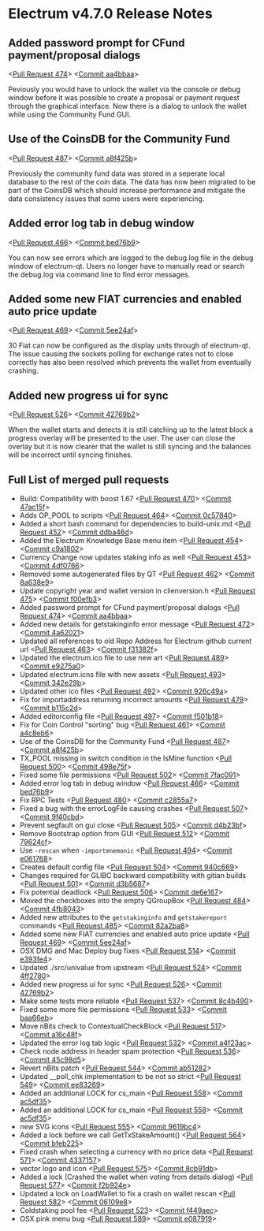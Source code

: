 # Electrum v4.7.0 Release Notes

## Added password prompt for CFund payment/proposal dialogs

<[Pull Request 474](https://github.com/electrum/electrum-core/pull/474)>
<[Commit aa4bbaa](https://github.com/electrum/electrum-core/commit/aa4bbaaf7a82600775065f6bab894f78583b9784)>

Peviously you would have to unlock the wallet via the console or debug window before it was possible to create a proposal or payment request through the graphical interface. Now there is a dialog to unlock the wallet while using the Community Fund GUI.


## Use of the CoinsDB for the Community Fund

<[Pull Request 487](https://github.com/electrum/electrum-core/pull/487)>
<[Commit a8f425b](https://github.com/electrum/electrum-core/commit/a8f425b9bd86147693c1e79427c39876425ac7cf)>

Previously the community fund data was stored in a seperate local database to the rest of the coin data. The data has now been migrated to be part of the CoinsDB which should increase performance and mitigate the data consistency issues that some users were experiencing.


## Added error log tab in debug window

<[Pull Request 466](https://github.com/electrum/electrum-core/pull/466)>
<[Commit bed76b9](https://github.com/electrum/electrum-core/commit/bed76b917b6590148a371d5a3d86d2a534ef1f3b)>

You can now see errors which are logged to the debug.log file in the debug window of electrum-qt. Users no longer have to manually read or search the debug.log via command line to find error messages.

## Added some new FIAT currencies and enabled auto price update

<[Pull Request 469](https://github.com/electrum/electrum-core/pull/469)>
<[Commit 5ee24af](https://github.com/electrum/electrum-core/commit/5ee24afd29937cd7c12d538313783671318d1c87)>

30 Fiat can now be configured as the display units through of electrum-qt. The issue causing the sockets polling for exchange rates not to close correctly has also been resolved which prevents the wallet from eventually crashing.

## Added new progress ui for sync

<[Pull Request 526](https://github.com/electrum/electrum-core/pull/526)>
<[Commit 42769b2](https://github.com/electrum/electrum-core/commit/42769b2352f1a33e5b4f8c2971e787b22b00ecb4)>

When the wallet starts and detects it is still catching up to the latest block a progress overlay will be presented to the user. The user can close the overlay but it is now clearer that the wallet is still syncing and the balances will be incorrect until syncing finishes.

## Full List of merged pull requests

- Build: Compatibility with boost 1.67 <[Pull Request 470](https://github.com/electrum/electrum-core/pull/470)> <[Commit 47ac15f](https://github.com/electrum/electrum-core/commit/47ac15f2fd8caa8ec15455be9742f8a897c13c49)>
- Adds OP_POOL to scripts <[Pull Request 464](https://github.com/electrum/electrum-core/pull/464)> <[Commit 0c57840](https://github.com/electrum/electrum-core/commit/0c578405233834a3b300666987cb8c3d2dd40f3b)>
- Added a short bash command for dependencies to build-unix.md <[Pull Request 452](https://github.com/electrum/electrum-core/pull/452)> <[Commit ddba46d](https://github.com/electrum/electrum-core/commit/ddba46d4f92b152a361e8783cd3e8f3d1b4fa41b)>
- Added the Electrum Knowledge Base menu item <[Pull Request 454](https://github.com/electrum/electrum-core/pull/454)> <[Commit c9a1802](https://github.com/electrum/electrum-core/commit/c9a1802c1674b2e0014045b246818e3d4a77ad4a)>
- Currency Change now updates staking info as well <[Pull Request 453](https://github.com/electrum/electrum-core/pull/453)> <[Commit 4df0766](https://github.com/electrum/electrum-core/commit/4df0766fa8a34b928f8680d25b4928f5764288e2)>
- Removed some autogenerated files by QT <[Pull Request 462](https://github.com/electrum/electrum-core/pull/462)> <[Commit 8a638e9](https://github.com/electrum/electrum-core/commit/8a638e9edecf1ee7a2d571139eaa3f8fbc1eadfd)>
- Update copyright year and wallet version in clienversion.h <[Pull Request 475](https://github.com/electrum/electrum-core/pull/475)> <[Commit f00efb3](https://github.com/electrum/electrum-core/commit/f00efb3c4d4c3437ccccdb168fb1d43e68a9de66)>
- Added password prompt for CFund payment/proposal dialogs <[Pull Request 474](https://github.com/electrum/electrum-core/pull/474)> <[Commit aa4bbaa](https://github.com/electrum/electrum-core/commit/aa4bbaaf7a82600775065f6bab894f78583b9784)>
- Added new details for getstakinginfo error message <[Pull Request 472](https://github.com/electrum/electrum-core/pull/472)> <[Commit 4a62021](https://github.com/electrum/electrum-core/commit/4a620216be20493225267b6a6ef9c8d21f11a5e7)>
- Updated all references to old Repo Address for Electrum github current url <[Pull Request 463](https://github.com/electrum/electrum-core/pull/463)> <[Commit f31382f](https://github.com/electrum/electrum-core/commit/f31382f824385c40e90c3ad10d4bca9655ce98df)>
- Updated the electrum.ico file to use new art <[Pull Request 489](https://github.com/electrum/electrum-core/pull/XXX)> <[Commit e9275a0](https://github.com/electrum/electrum-core/commit/e9275a00ef80ece414539ca9d29569bc20294dc6)>
- Updated electrum.icns file with new assets <[Pull Request 493](https://github.com/electrum/electrum-core/pull/493)> <[Commit 342e29b](https://github.com/electrum/electrum-core/commit/342e29b5d99aa42bbf3ae71f8ff92a1a843182d1)>
- Updated other ico files <[Pull Request 492](https://github.com/electrum/electrum-core/pull/492)> <[Commit 926c49a](https://github.com/electrum/electrum-core/commit/926c49a273189277afad6a3fa9f91be060682b3c)>
- Fix for importaddress returning incorrect amounts <[Pull Request 479](https://github.com/electrum/electrum-core/pull/479)> <[Commit b115c2d](https://github.com/electrum/electrum-core/commit/b115c2dd495dc28a87957b4104afe8cf78171b7a)>
- Added editorconfig file <[Pull Request 497](https://github.com/electrum/electrum-core/pull/497)> <[Commit f501b18](https://github.com/electrum/electrum-core/commit/f501b184662ea4ab8e7d0365df01ae094dcd4ecb)>
- Fix for Coin Control "sorting" bug <[Pull Request 461](https://github.com/electrum/electrum-core/pull/461)> <[Commit a4c8eb6](https://github.com/electrum/electrum-core/commit/a4c8eb6e670f701ba4401fce161ccae64f174486)>
- Use of the CoinsDB for the Community Fund <[Pull Request 487](https://github.com/electrum/electrum-core/pull/487)> <[Commit a8f425b](https://github.com/electrum/electrum-core/commit/a8f425b9bd86147693c1e79427c39876425ac7cf)>
- TX_POOL missing in switch condition in the IsMine function <[Pull Request 500](https://github.com/electrum/electrum-core/pull/500)> <[Commit 498e75f](https://github.com/electrum/electrum-core/commit/498e75f2b915bf5d8fccc10c1080ed68b478fceb)>
- Fixed some file permissions <[Pull Request 502](https://github.com/electrum/electrum-core/pull/502)> <[Commit 7fac091](https://github.com/electrum/electrum-core/commit/7fac091ff95382c44544aa4c8d23109c370a9bd1)>
- Added error log tab in debug window <[Pull Request 466](https://github.com/electrum/electrum-core/pull/466)> <[Commit bed76b9](https://github.com/electrum/electrum-core/commit/bed76b917b6590148a371d5a3d86d2a534ef1f3b)>
- Fix RPC Tests <[Pull Request 480](https://github.com/electrum/electrum-core/pull/480)> <[Commit c2855a7](https://github.com/electrum/electrum-core/commit/c2855a73c8f4ea6395c440bc65d5fff2ab1cfeb3)>
- Fixed a bug with the errorLogFile causing crashes <[Pull Request 507](https://github.com/electrum/electrum-core/pull/507)> <[Commit 9f40cbd](https://github.com/electrum/electrum-core/commit/9f40cbd071f4c68efc70182133ab2d094823226d)>
- Prevent segfault on gui close <[Pull Request 505](https://github.com/electrum/electrum-core/pull/505)> <[Commit d4b23bf](https://github.com/electrum/electrum-core/commit/d4b23bf13033b7603b62ba6bb6d5e8ca387ba3d3)>
- Remove Bootstrap option from GUI <[Pull Request 512](https://github.com/electrum/electrum-core/pull/512)> <[Commit 79624cf](https://github.com/electrum/electrum-core/commit/79624cfc0806a1cf46e0ab02b8b351f339c2c146)>
- Use `-rescan` when `-importmnemonic` <[Pull Request 494](https://github.com/electrum/electrum-core/pull/494)> <[Commit e061768](https://github.com/electrum/electrum-core/commit/e0617681629779afa10224c92e9b45713b54b410)>
- Creates default config file <[Pull Request 504](https://github.com/electrum/electrum-core/pull/504)> <[Commit 940c669](https://github.com/electrum/electrum-core/commit/940c669b9a717b9bb82fe5f2acbf9f9457a6e8f2)>
- Changes required for GLIBC backward compatibility with gitian builds <[Pull Request 501](https://github.com/electrum/electrum-core/pull/501)> <[Commit d3b5687](https://github.com/electrum/electrum-core/commit/d3b56870eba55fbd2a0e323af6651f47d31e8b64)>
- Fix potential deadlock <[Pull Request 506](https://github.com/electrum/electrum-core/pull/506)> <[Commit de6e167](https://github.com/electrum/electrum-core/commit/de6e167511381b5259d58518a69a48ea72417071)>
- Moved the checkboxes into the empty QGroupBox <[Pull Request 484](https://github.com/electrum/electrum-core/pull/484)> <[Commit 4fb8043](https://github.com/electrum/electrum-core/commit/4fb8043f068fae1814ff76049a45f237b4df6f8e)>
- Added new attributes to the `getstakinginfo` and `getstakereport` commands <[Pull Request 485](https://github.com/electrum/electrum-core/pull/485)> <[Commit 82a2ba8](https://github.com/electrum/electrum-core/commit/82a2ba8aaae4fa6a7007f8efcb1842609fad70f5)>
- Added some new FIAT currencies and enabled auto price update <[Pull Request 469](https://github.com/electrum/electrum-core/pull/469)> <[Commit 5ee24af](https://github.com/electrum/electrum-core/commit/5ee24afd29937cd7c12d538313783671318d1c87)>
- OSX DMG and Mac Deploy bug fixes <[Pull Request 514](https://github.com/electrum/electrum-core/pull/514)> <[Commit e393fe4](https://github.com/electrum/electrum-core/commit/e393fe494b7c44d1dc61fa6c5f046cec3e134009)>
- Updated ./src/univalue from upstream <[Pull Request 524](https://github.com/electrum/electrum-core/pull/524)> <[Commit 4ff2780](https://github.com/electrum/electrum-core/commit/4ff2780dd838b9be6d1f4544a1d1e973ff68130e)>
- Added new progress ui for sync <[Pull Request 526](https://github.com/electrum/electrum-core/pull/526)> <[Commit 42769b2](https://github.com/electrum/electrum-core/commit/42769b2352f1a33e5b4f8c2971e787b22b00ecb4)>
- Make some tests more reliable  <[Pull Request 537](https://github.com/electrum/electrum-core/pull/537)> <[Commit 8c4b490](https://github.com/electrum/electrum-core/commit/8c4b490fddea29598cc23a90a32687c5e4afd260)>
- Fixed some more file permissions <[Pull Request 533](https://github.com/electrum/electrum-core/pull/533)> <[Commit baa66eb](https://github.com/electrum/electrum-core/commit/baa66ebbf88a49c1a2099c9955a1a80b940c0969)>
- Move nBits check to ContextualCheckBlock <[Pull Request 517](https://github.com/electrum/electrum-core/pull/517)> <[Commit a16c48f](https://github.com/electrum/electrum-core/commit/a16c48f317b5dca9fce2394f70f840c59fd20228)>
- Updated the error log tab logic <[Pull Request 532](https://github.com/electrum/electrum-core/pull/532)> <[Commit a4f23ac](https://github.com/electrum/electrum-core/commit/a4f23acbc291c789ab819d38bfdf56698c88dcef)>
- Check node address in header spam protection <[Pull Request 536](https://github.com/electrum/electrum-core/pull/536)> <[Commit 45c98d5](https://github.com/electrum/electrum-core/commit/45c98d56f56a4fd706deca1594d774e49d7dadb1)>
- Revert nBits patch <[Pull Request 544](https://github.com/electrum/electrum-core/pull/544)> <[Commit ab51282](https://github.com/electrum/electrum-core/commit/ab51282efee7b66f1ee1520c3b965567d3e0f6a4)>
- Updated __poll_chk implementation to be not so strict <[Pull Request 549](https://github.com/electrum/electrum-core/pull/549)> <[Commit ee83269](https://github.com/electrum/electrum-core/commit/ee832697b981077a591a0c2d2a8df64f4fda9651)>
- Added an additional LOCK for cs_main <[Pull Request 558](https://github.com/electrum/electrum-core/pull/558)> <[Commit ac5df35](https://github.com/electrum/electrum-core/commit/ac5df354f3b9c961a60b581284c1748a275bef5d)>
- Added an additional LOCK for cs_main <[Pull Request 558](https://github.com/electrum/electrum-core/pull/558)> <[Commit ac5df35](https://github.com/electrum/electrum-core/commit/ac5df354f3b9c961a60b581284c1748a275bef5d)>
- new SVG icons <[Pull Request 555](https://github.com/electrum/electrum-core/pull/555)> <[Commit 9619bc4](https://github.com/electrum/electrum-core/commit/9619bc4352af42ab9234664d5836ede23294a69c)>
- Added a lock before we call GetTxStakeAmount() <[Pull Request 564](https://github.com/electrum/electrum-core/pull/564)> <[Commit bfeb225](https://github.com/electrum/electrum-core/commit/bfeb22567f7a77e65431ccc3802cdc925428709d)>
- Fixed crash when selecting a currency with no price data <[Pull Request 571](https://github.com/electrum/electrum-core/pull/571)> <[Commit 4337157](https://github.com/electrum/electrum-core/commit/43371570b5060960ae92c2b22b53355d931ce45f)>
- vector logo and icon <[Pull Request 575](https://github.com/electrum/electrum-core/pull/575)> <[Commit 8cb91db](https://github.com/electrum/electrum-core/commit/8cb91dbe3b17a655020a47c221ea123ca46c3cf9)>
- Added a lock (Crashed the wallet when voting from details dialog) <[Pull Request 577](https://github.com/electrum/electrum-core/pull/577)> <[Commit f2b924e](https://github.com/electrum/electrum-core/commit/f2b924ef59cf2ae19fa8106ca3b71c5e7cd0a2c3)>
- Updated a lock on LoadWallet to fix a crash on wallet rescan <[Pull Request 582](https://github.com/electrum/electrum-core/pull/582)> <[Commit 06109e8](https://github.com/electrum/electrum-core/commit/06109e8356ebf741a7c9701adde1a20d234e5c1c)>
- Coldstaking pool fee <[Pull Request 523](https://github.com/electrum/electrum-core/pull/523)> <[Commit f449aec](https://github.com/electrum/electrum-core/commit/f449aeca138273151ded55b2ec14f9c97ca3f3dd)>
- OSX pink menu bug <[Pull Request 589](https://github.com/electrum/electrum-core/pull/589)> <[Commit e087919](https://github.com/electrum/electrum-core/commit/e0879195bdf5373e5b1fcf4e970af0a8815660f6)>
